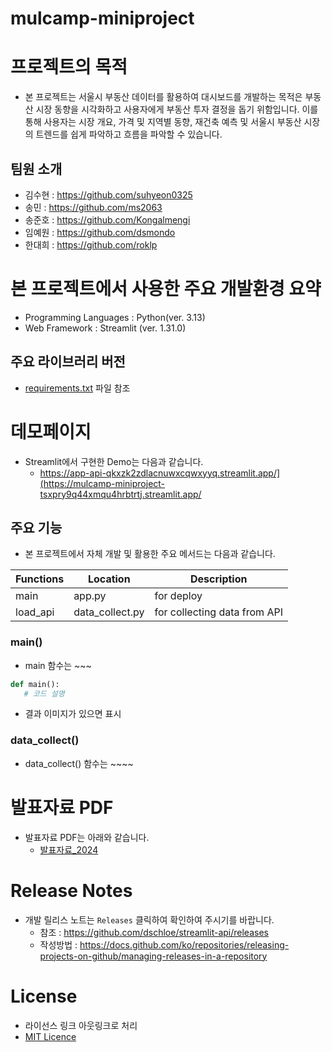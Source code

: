 # mulcamp-miniproject
# 프로젝트의 목적
- 본 프로젝트는 서울시 부동산 데이터를 활용하여 대시보드를 개발하는 목적은 부동산 시장 동향을 시각화하고 사용자에게 부동산 투자 결정을 돕기 위함입니다. 이를 통해 사용자는 시장 개요, 가격 및 지역별 동향, 재건축 예측 및 서울시 부동산 시장의 트렌드를 쉽게 파악하고 흐름을 파악할 수 있습니다.

## 팀원 소개
-  김수현 : https://github.com/suhyeon0325
-  송민 : https://github.com/ms2063
-  송준호 : https://github.com/Kongalmengi
-  임예원 : https://github.com/dsmondo
-  한대희 : https://github.com/roklp


# 본 프로젝트에서 사용한 주요 개발환경 요약 
  + Programming Languages : Python(ver. 3.13)
  + Web Framework : Streamlit (ver. 1.31.0)

## 주요 라이브러리 버전
  + [requirements.txt](requirements.txt) 파일 참조

# 데모페이지
- Streamlit에서 구현한 Demo는 다음과 같습니다.
  + https://app-api-qkxzk2zdlacnuwxcqwxyyq.streamlit.app/](https://mulcamp-miniproject-tsxpry9q44xmqu4hrbtrtj.streamlit.app/

 ## 주요 기능
 - 본 프로젝트에서 자체 개발 및 활용한 주요 메서드는 다음과 같습니다.

| Functions | Location | Description |
|---|---|---|
| main | app.py  | for deploy |
| load_api | data_collect.py | for collecting data from API |

### main()
- main 함수는 ~~~
```python
def main():
   # 코드 설명
```
- 결과 이미지가 있으면 표시 

### data_collect()
-  data_collect() 함수는 ~~~~


# 발표자료 PDF 
- 발표자료 PDF는 아래와 같습니다.
  + [발표자료_2024](portfolio.pdf)

# Release Notes
- 개발 릴리스 노트는 `Releases` 클릭하여 확인하여 주시기를 바랍니다.
  + 참조 : https://github.com/dschloe/streamlit-api/releases
  + 작성방법 : https://docs.github.com/ko/repositories/releasing-projects-on-github/managing-releases-in-a-repository

# License
- 라이선스 링크 아웃링크로 처리
- [MIT Licence](LICENSE)
